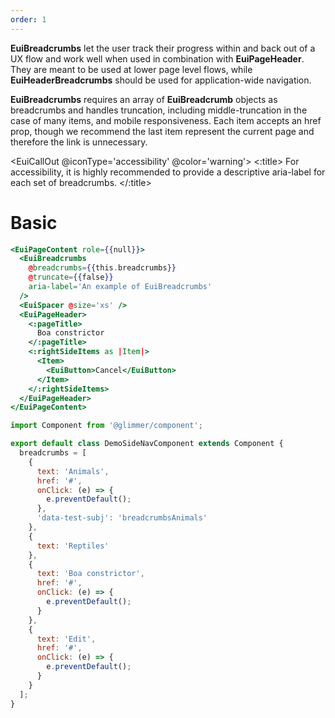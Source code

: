 ```yaml
---
order: 1
---
```


<EuiText>
	<p>
		<strong>EuiBreadcrumbs</strong> let the user track their progress within and back out of a UX flow and work well when used in combination with <strong>EuiPageHeader</strong>. They are meant to be used at lower page level flows, while <strong>EuiHeaderBreadcrumbs</strong> should be used for application-wide navigation.
  </p>

  <p>
  <strong>EuiBreadcrumbs</strong> requires an array of <strong>EuiBreadcrumb</strong> objects as <EuiCode>breadcrumbs</EuiCode> and handles truncation, including middle-truncation in the case of many items, and mobile responsiveness. Each item accepts an <EuiCode>href</EuiCode> prop, though we recommend the last item represent the current page and therefore the link is unnecessary.
  </p>

</EuiText>
<EuiSpacer/>

<EuiCallOut @iconType='accessibility' @color='warning'>
  <:title>
    For accessibility, it is highly recommended to provide a descriptive
    <EuiCode>aria-label</EuiCode>
    for each set of breadcrumbs.
  </:title>
</EuiCallOut>

# Basic

```hbs template
<EuiPageContent role={{null}}>
  <EuiBreadcrumbs
    @breadcrumbs={{this.breadcrumbs}}
    @truncate={{false}}
    aria-label='An example of EuiBreadcrumbs'
  />
  <EuiSpacer @size='xs' />
  <EuiPageHeader>
    <:pageTitle>
      Boa constrictor
    </:pageTitle>
    <:rightSideItems as |Item|>
      <Item>
        <EuiButton>Cancel</EuiButton>
      </Item>
    </:rightSideItems>
  </EuiPageHeader>
</EuiPageContent>
```

```js component
import Component from '@glimmer/component';

export default class DemoSideNavComponent extends Component {
  breadcrumbs = [
    {
      text: 'Animals',
      href: '#',
      onClick: (e) => {
        e.preventDefault();
      },
      'data-test-subj': 'breadcrumbsAnimals'
    },
    {
      text: 'Reptiles'
    },
    {
      text: 'Boa constrictor',
      href: '#',
      onClick: (e) => {
        e.preventDefault();
      }
    },
    {
      text: 'Edit',
      href: '#',
      onClick: (e) => {
        e.preventDefault();
      }
    }
  ];
}
```
